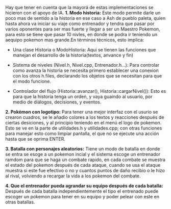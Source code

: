 Hay que tener en cuenta que la mayorá de estas implementaciones se hicieron con el apoyo de IA.
**1. Modo historia:**
Este modo permite darle un poco mas de sentido a la historia en ese caso a Ash de pueblo paleta, quien hasta ahora va iniciar su viaje como entrenador y tendra que pasar por varios oponentes para ser mas fuerte y llegar a ser un Maestro Pokemon, para esto se tiene que pasar 10 nivles, en donde se podra ir teniendo un aequipo pokemon mas grande.En términos técnicos, esto implica:

- Una clase Historia o ModoHistoria:
  Aqui se tienen las funciones que manejan el desarrollo de la historia(textos, anvance y fin)

- Sistema de niveles (Nivel.h, Nivel.cpp, Entrenador.h...):
Para controlar como avanza la historia se necesita primero establecer una conexion con los otros h.files, declarando los objetos que se necesitan para que el modo funcione.

- Controlador del flujo (Historia::avanzar(), Historia::cargarNivel()):
Esto es para que la historia tenga un orden, y vaya guaindo al usuario, por medio de diálogos, decisiones, y eventos.

**2. Pokémon con logotipo:**
Para tener una mejor interfaz con el usurio se crearon cuadros, se le añadio colores a los textos y reacciones después de ciertas desiciones, y al principio teniendo en el menú el logo de pokemon. Esto se ve en la parte de utilidades.h y utilidades.cpp; con otras funciones para manejar esto como limpiar pantalla, el que no se ejecute una acción hasta que se oprima ENTER.

**3. Batalla con personajes aleatorios:**
Tiene un modo de batalla en donde se entra se esoge a un pokemon incial y el sistema escoge un entrenador ramdom para que se haga un combate rapido, en cada combate se muestra el estado del pokemon después de cada ataque, cuando se usa el ataque muestra si este fue efectivo o no y cuantos puntos de daño recibio o le hizo al rival, volviendo a recargar la vida a los pokemon del combate.

**4. Que el entrenador pueda agrandar su equipo después de cada batalla:**
Después de cada batalla independientemente el tipo el entrenado puede escoger un pokemon para tener en su equipo y poder pelear con este en otras batallas.
